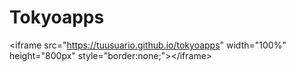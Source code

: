 # Tokyoapps
&lt;iframe src="https://tuusuario.github.io/tokyoapps" width="100%" height="800px" style="border:none;">&lt;/iframe>
